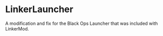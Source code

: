 # LinkerLauncher
 A modification and fix for the Black Ops Launcher that was included with LinkerMod.
